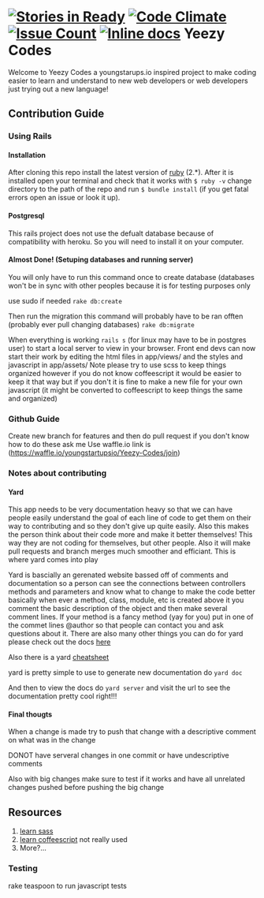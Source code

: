 [![Stories in Ready](https://badge.waffle.io/youngstartupsio/Yeezy-Codes.png?label=ready&title=Ready)](https://waffle.io/youngstartupsio/Yeezy-Codes)
[![Code Climate](https://codeclimate.com/github/youngstartupsio/Yeezy-Codes/badges/gpa.svg)](https://codeclimate.com/github/youngstartupsio/Yeezy-Codes)
[![Issue Count](https://codeclimate.com/github/youngstartupsio/Yeezy-Codes/badges/issue_count.svg)](https://codeclimate.com/github/youngstartupsio/Yeezy-Codes)
[![Inline docs](http://inch-ci.org/github/youngstartupsio/Yeezy-Codes.svg?branch=master)](http://inch-ci.org/github/youngstartupsio/Yeezy-Codes)
Yeezy Codes
==================
Welcome to Yeezy Codes a youngstarups.io inspired project to make coding easier to learn
and understand to new web developers or web developers just trying out a new language!

## Contribution Guide

### Using Rails
#### Installation
After cloning this repo install the latest version of [ruby](https://www.ruby-lang.org/en/downloads/) (2.*). After it is installed open your terminal and check that it works with `$ ruby -v`
change directory to the path of the repo and run `$ bundle install` (if you get fatal errors open an issue or look it up). 
#### Postgresql
This rails project does not use the defualt database because of compatibility with heroku. So you will need to install it on your computer.

#### Almost Done! (Setuping databases and running server)

You will only have to run this command once to create database (databases won't be in sync with other peoples because it is for testing purposes only

use sudo if needed
`rake db:create`

Then run the migration this command will probably have to be ran offten (probably ever pull changing databases)
`rake db:migrate`

When everything is working `rails s` (for linux may have to be in postgres user) to start a local server to view in your browser. Front end devs can now start their work by editing the html files in app/views/<controller> and the styles and javascript in app/assets/ Note please try to use scss to keep things organized however if you do not know coffeescript it would be easier to keep it that way but if you don't it is fine to make a new file for your own javascript (it might be converted to coffeescript to keep things the same and organized)

### Github Guide
Create new branch for features and then do pull request
if you don't know how to do these ask me
Use waffle.io link is (https://waffle.io/youngstartupsio/Yeezy-Codes/join)

### Notes about contributing
#### Yard
This app needs to be very documentation heavy so that we can have people easily understand the goal of each line of code to get them on their way to contributing and so they don't give up quite easily. Also this makes the person think about their code more and make it better themselves! This way they are not coding for themselves, but other people. Also it will make pull requests and branch merges much smoother and efficiant. This is where yard comes into play

Yard is bascially an gerenated website bassed off of comments and documentation so a person can see the connections between controllers methods and parameters and know what to change to make the code better
basically when ever a method, class, module, etc is created above it you comment the basic description of the object and then make several comment lines. If your method is a fancy method (yay for you) put in one of the commet lines @author <Username or name> so that people can contact you and ask questions about it. There are also many other things you can do for yard please check out the docs [here](http://yardoc.org/guides/index.html)

Also there is a yard [cheatsheet](https://gist.github.com/chetan/1827484)

yard is pretty simple to use to generate new documentation do `yard doc`

And then to view the docs do `yard server` and visit the url to see the documentation pretty cool right!!!

#### Final thougts
When a change is made try to push that change with a descriptive comment on what was in the change

DONOT have serveral changes in one commit or have undescriptive comments

Also with big changes make sure to test if it works and have all unrelated changes pushed before pushing the big change

## Resources
1. [learn sass](http://sass-lang.com/guide)
2. [learn coffeescript](http://coffeescript.org) not really used
3. More?...

### Testing
  rake teaspoon to run javascript tests
